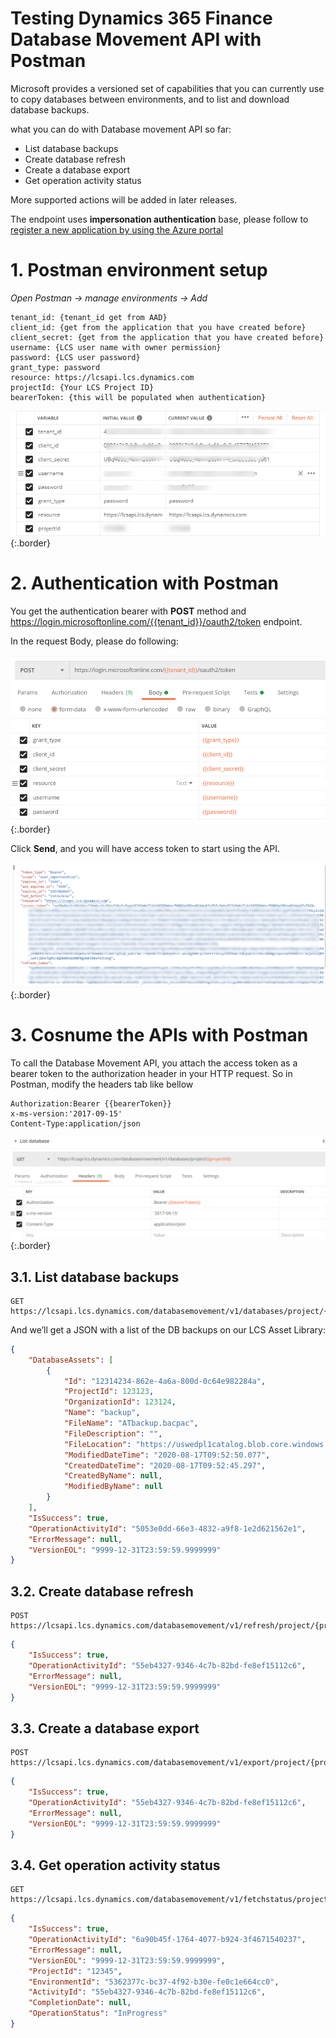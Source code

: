 # Testing Dynamics 365 Finance Database Movement API with Postman


Microsoft provides a versioned set of capabilities that you can currently use to copy databases between environments, and to list and download database backups.

what you can do with Database movement API so far:

- List database backups
- Create database refresh
- Create a database export
- Get operation activity status

More supported actions will be added in later releases.

The endpoint uses **impersonation authentication** base, please follow to [register a new application by using the Azure portal](https://docs.microsoft.com/en-us/dynamics365/fin-ops-core/dev-itpro/database/api/dbmovement-api-authentication#register-a-new-application-by-using-the-azure-portal)


# 1. Postman environment setup

*Open Postman -> manage environments -> Add*

```text
tenant_id: {tenant_id get from AAD}
client_id: {get from the application that you have created before}
client_secret: {get from the application that you have created before}
username: {LCS user name with owner permission}
password: {LCS user password}
grant_type: password
resource: https://lcsapi.lcs.dynamics.com
projectId: {Your LCS Project ID}
bearerToken: {this will be populated when authentication}
```

![Postman environment setup](/imagesposts/Testing-Dynamics-365-Finance-Database-Movement-API-with-Postman_1.png#center){:.border}

# 2. Authentication with Postman

You get the authentication bearer with **POST** method and https://login.microsoftonline.com/{{tenant_id}}/oauth2/token endpoint.

In the request Body, please do following:

![Authentication with Postman](/imagesposts/Testing-Dynamics-365-Finance-Database-Movement-API-with-Postman_2.png#center){:.border}

Click **Send**, and you will have access token to start using the API.

![token](/imagesposts/Testing-Dynamics-365-Finance-Database-Movement-API-with-Postman_3.png#center){:.border}

# 3. Cosnume the APIs with Postman

To call the Database Movement API, you attach the access token as a bearer token to the authorization header in your HTTP request. So in Postman, modify the headers tab like bellow

```
Authorization:Bearer {{bearerToken}}
x-ms-version:'2017-09-15'
Content-Type:application/json
```

![Cosnume](/imagesposts/Testing-Dynamics-365-Finance-Database-Movement-API-with-Postman_4.png#center){:.border}

## 3.1. List database backups

```
GET https://lcsapi.lcs.dynamics.com/databasemovement/v1/databases/project/{{projectId}}
```

And we’ll get a JSON with a list of the DB backups on our LCS Asset Library:

```json
{
    "DatabaseAssets": [
        {
            "Id": "12314234-862e-4a6a-800d-0c64e982284a",
            "ProjectId": 123123,
            "OrganizationId": 123124,
            "Name": "backup",
            "FileName": "ATbackup.bacpac",
            "FileDescription": "",
            "FileLocation": "https://uswedpl1catalog.blob.core.windows.net/product-ax7productname/******",
            "ModifiedDateTime": "2020-08-17T09:52:50.077",
            "CreatedDateTime": "2020-08-17T09:52:45.297",
            "CreatedByName": null,
            "ModifiedByName": null
        }
    ],
    "IsSuccess": true,
    "OperationActivityId": "5053e0dd-66e3-4832-a9f8-1e2d621562e1",
    "ErrorMessage": null,
    "VersionEOL": "9999-12-31T23:59:59.9999999"
}
```

## 3.2. Create database refresh

```
POST https://lcsapi.lcs.dynamics.com/databasemovement/v1/refresh/project/{projectId}/source/{sourceEnvironmentId}/target/{targetEnvironmentId}
```

```json
{
    "IsSuccess": true,
    "OperationActivityId": "55eb4327-9346-4c7b-82bd-fe8ef15112c6",
    "ErrorMessage": null,
    "VersionEOL": "9999-12-31T23:59:59.9999999"
}
```

## 3.3. Create a database export

```
POST https://lcsapi.lcs.dynamics.com/databasemovement/v1/export/project/{projectId}/environment/{environmentId}/backupName/{backupName}
```

```json
{
    "IsSuccess": true,
    "OperationActivityId": "55eb4327-9346-4c7b-82bd-fe8ef15112c6",
    "ErrorMessage": null,
    "VersionEOL": "9999-12-31T23:59:59.9999999"
}
```

## 3.4. Get operation activity status

```
GET https://lcsapi.lcs.dynamics.com/databasemovement/v1/fetchstatus/project/{projectId}/environment/{environmentId}/operationactivity/{operationactivityId}
```

```json
{
    "IsSuccess": true,
    "OperationActivityId": "6a90b45f-1764-4077-b924-3f4671540237",
    "ErrorMessage": null,
    "VersionEOL": "9999-12-31T23:59:59.9999999",
    "ProjectId": "12345",
    "EnvironmentId": "5362377c-bc37-4f92-b30e-fe0c1e664cc0",
    "ActivityId": "55eb4327-9346-4c7b-82bd-fe8ef15112c6",
    "CompletionDate": null,
    "OperationStatus": "InProgress"
}
```



